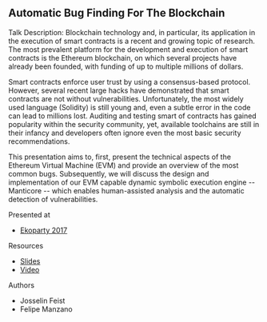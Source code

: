 ## Automatic Bug Finding For The Blockchain

Talk Description:
Blockchain technology and, in particular, its application in the execution of smart contracts is a recent and growing topic of research. The most prevalent platform for the development and execution of smart contracts is the Ethereum blockchain, on which several projects have already been founded, with funding of up to multiple millions of dollars.

Smart contracts enforce user trust by using a consensus-based protocol. However, several recent large hacks have demonstrated that smart contracts are not without vulnerabilities. Unfortunately, the most widely used language (Solidity) is still young and, even a subtle error in the code can lead to millions lost. Auditing and testing smart of contracts has gained popularity within the security community, yet, available toolchains are still in their infancy and developers often ignore even the most basic security recommendations.

This presentation aims to, first, present the technical aspects of the Ethereum Virtual Machine (EVM) and provide an overview of the most common bugs. Subsequently, we will discuss the design and implementation of our EVM capable dynamic symbolic execution engine -- Manticore -- which enables human-assisted analysis and the automatic detection of vulnerabilities.


Presented at

* [Ekoparty 2017](https://ekoparty.org/)

Resources

* [Slides](https://github.com/trailofbits/presentations/blob/master/Automatic%20Bug-Finding%20for%20the%20Blockchain/abfftb.pdf)
* [Video](https://www.youtube.com/watch?v=r0cvQhBBw1w)

Authors
* Josselin Feist 
* Felipe Manzano
